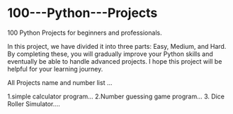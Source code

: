 # 100---Python---Projects
100 Python Projects for beginners and professionals.

In this project, we have divided it into three parts: Easy, Medium, and Hard.
By completing these, you will gradually improve your Python skills and eventually be able to handle advanced projects.
I hope this project will be helpful for your learning journey.


All Projects name and number list ...

1.simple calculator program...
2.Number guessing game program...
3. Dice Roller Simulator....
